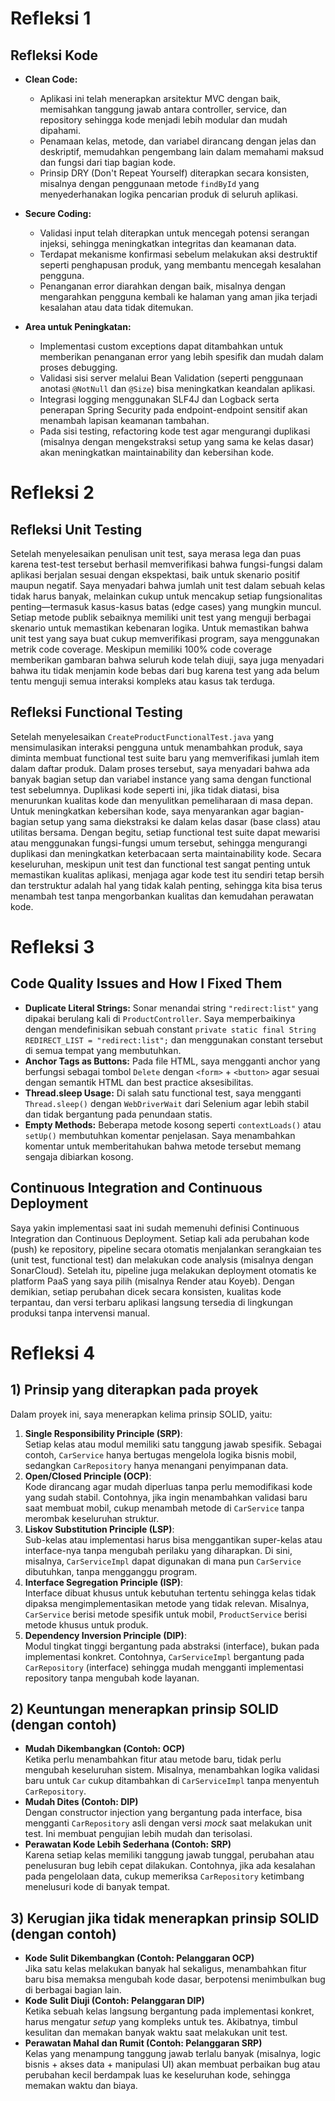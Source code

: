 # Refleksi 1
## Refleksi Kode

- **Clean Code:**
  - Aplikasi ini telah menerapkan arsitektur MVC dengan baik, memisahkan tanggung jawab antara controller, service, dan repository sehingga kode menjadi lebih modular dan mudah dipahami.
  - Penamaan kelas, metode, dan variabel dirancang dengan jelas dan deskriptif, memudahkan pengembang lain dalam memahami maksud dan fungsi dari tiap bagian kode.
  - Prinsip DRY (Don't Repeat Yourself) diterapkan secara konsisten, misalnya dengan penggunaan metode `findById` yang menyederhanakan logika pencarian produk di seluruh aplikasi.

- **Secure Coding:**
  - Validasi input telah diterapkan untuk mencegah potensi serangan injeksi, sehingga meningkatkan integritas dan keamanan data.
  - Terdapat mekanisme konfirmasi sebelum melakukan aksi destruktif seperti penghapusan produk, yang membantu mencegah kesalahan pengguna.
  - Penanganan error diarahkan dengan baik, misalnya dengan mengarahkan pengguna kembali ke halaman yang aman jika terjadi kesalahan atau data tidak ditemukan.

- **Area untuk Peningkatan:**
  - Implementasi custom exceptions dapat ditambahkan untuk memberikan penanganan error yang lebih spesifik dan mudah dalam proses debugging.
  - Validasi sisi server melalui Bean Validation (seperti penggunaan anotasi `@NotNull` dan `@Size`) bisa meningkatkan keandalan aplikasi.
  - Integrasi logging menggunakan SLF4J dan Logback serta penerapan Spring Security pada endpoint-endpoint sensitif akan menambah lapisan keamanan tambahan.
  - Pada sisi testing, refactoring kode test agar mengurangi duplikasi (misalnya dengan mengekstraksi setup yang sama ke kelas dasar) akan meningkatkan maintainability dan kebersihan kode.

# Refleksi 2
## Refleksi Unit Testing

Setelah menyelesaikan penulisan unit test, saya merasa lega dan puas karena test-test tersebut berhasil memverifikasi bahwa fungsi-fungsi dalam aplikasi berjalan sesuai dengan ekspektasi, baik untuk skenario positif maupun negatif. Saya menyadari bahwa jumlah unit test dalam sebuah kelas tidak harus banyak, melainkan cukup untuk mencakup setiap fungsionalitas penting—termasuk kasus-kasus batas (edge cases) yang mungkin muncul. Setiap metode publik sebaiknya memiliki unit test yang menguji berbagai skenario untuk memastikan kebenaran logika. Untuk memastikan bahwa unit test yang saya buat cukup memverifikasi program, saya menggunakan metrik code coverage. Meskipun memiliki 100% code coverage memberikan gambaran bahwa seluruh kode telah diuji, saya juga menyadari bahwa itu tidak menjamin kode bebas dari bug karena test yang ada belum tentu menguji semua interaksi kompleks atau kasus tak terduga.

## Refleksi Functional Testing

Setelah menyelesaikan `CreateProductFunctionalTest.java` yang mensimulasikan interaksi pengguna untuk menambahkan produk, saya diminta membuat functional test suite baru yang memverifikasi jumlah item dalam daftar produk. Dalam proses tersebut, saya menyadari bahwa ada banyak bagian setup dan variabel instance yang sama dengan functional test sebelumnya. Duplikasi kode seperti ini, jika tidak diatasi, bisa menurunkan kualitas kode dan menyulitkan pemeliharaan di masa depan. Untuk meningkatkan kebersihan kode, saya menyarankan agar bagian-bagian setup yang sama diekstraksi ke dalam kelas dasar (base class) atau utilitas bersama. Dengan begitu, setiap functional test suite dapat mewarisi atau menggunakan fungsi-fungsi umum tersebut, sehingga mengurangi duplikasi dan meningkatkan keterbacaan serta maintainability kode. Secara keseluruhan, meskipun unit test dan functional test sangat penting untuk memastikan kualitas aplikasi, menjaga agar kode test itu sendiri tetap bersih dan terstruktur adalah hal yang tidak kalah penting, sehingga kita bisa terus menambah test tanpa mengorbankan kualitas dan kemudahan perawatan kode.

# Refleksi 3

## Code Quality Issues and How I Fixed Them
- **Duplicate Literal Strings:** Sonar menandai string `"redirect:list"` yang dipakai berulang kali di `ProductController`. Saya memperbaikinya dengan mendefinisikan sebuah constant `private static final String REDIRECT_LIST = "redirect:list";` dan menggunakan constant tersebut di semua tempat yang membutuhkan.
- **Anchor Tags as Buttons:** Pada file HTML, saya mengganti anchor yang berfungsi sebagai tombol `Delete` dengan `<form>` + `<button>` agar sesuai dengan semantik HTML dan best practice aksesibilitas.
- **Thread.sleep Usage:** Di salah satu functional test, saya mengganti `Thread.sleep()` dengan `WebDriverWait` dari Selenium agar lebih stabil dan tidak bergantung pada penundaan statis.
- **Empty Methods:** Beberapa metode kosong seperti `contextLoads()` atau `setUp()` membutuhkan komentar penjelasan. Saya menambahkan komentar untuk memberitahukan bahwa metode tersebut memang sengaja dibiarkan kosong.

## Continuous Integration and Continuous Deployment
Saya yakin implementasi saat ini sudah memenuhi definisi Continuous Integration dan Continuous Deployment. Setiap kali ada perubahan kode (push) ke repository, pipeline secara otomatis menjalankan serangkaian tes (unit test, functional test) dan melakukan code analysis (misalnya dengan SonarCloud). Setelah itu, pipeline juga melakukan deployment otomatis ke platform PaaS yang saya pilih (misalnya Render atau Koyeb). Dengan demikian, setiap perubahan dicek secara konsisten, kualitas kode terpantau, dan versi terbaru aplikasi langsung tersedia di lingkungan produksi tanpa intervensi manual.

# Refleksi 4

## 1) Prinsip yang diterapkan pada proyek
Dalam proyek ini, saya menerapkan kelima prinsip SOLID, yaitu:
1. **Single Responsibility Principle (SRP)**:  
   Setiap kelas atau modul memiliki satu tanggung jawab spesifik. Sebagai contoh, `CarService` hanya bertugas mengelola logika bisnis mobil, sedangkan `CarRepository` hanya menangani penyimpanan data.
2. **Open/Closed Principle (OCP)**:  
   Kode dirancang agar mudah diperluas tanpa perlu memodifikasi kode yang sudah stabil. Contohnya, jika ingin menambahkan validasi baru saat membuat mobil, cukup menambah metode di `CarService` tanpa merombak keseluruhan struktur.
3. **Liskov Substitution Principle (LSP)**:  
   Sub-kelas atau implementasi harus bisa menggantikan super-kelas atau interface-nya tanpa mengubah perilaku yang diharapkan. Di sini, misalnya, `CarServiceImpl` dapat digunakan di mana pun `CarService` dibutuhkan, tanpa mengganggu program.
4. **Interface Segregation Principle (ISP)**:  
   Interface dibuat khusus untuk kebutuhan tertentu sehingga kelas tidak dipaksa mengimplementasikan metode yang tidak relevan. Misalnya, `CarService` berisi metode spesifik untuk mobil, `ProductService` berisi metode khusus untuk produk.
5. **Dependency Inversion Principle (DIP)**:  
   Modul tingkat tinggi bergantung pada abstraksi (interface), bukan pada implementasi konkret. Contohnya, `CarServiceImpl` bergantung pada `CarRepository` (interface) sehingga mudah mengganti implementasi repository tanpa mengubah kode layanan.

## 2) Keuntungan menerapkan prinsip SOLID (dengan contoh)
- **Mudah Dikembangkan (Contoh: OCP)**  
  Ketika perlu menambahkan fitur atau metode baru, tidak perlu mengubah keseluruhan sistem. Misalnya, menambahkan logika validasi baru untuk `Car` cukup ditambahkan di `CarServiceImpl` tanpa menyentuh `CarRepository`.
- **Mudah Dites (Contoh: DIP)**  
  Dengan constructor injection yang bergantung pada interface, bisa mengganti `CarRepository` asli dengan versi *mock* saat melakukan unit test. Ini membuat pengujian lebih mudah dan terisolasi.
- **Perawatan Kode Lebih Sederhana (Contoh: SRP)**  
  Karena setiap kelas memiliki tanggung jawab tunggal, perubahan atau penelusuran bug lebih cepat dilakukan. Contohnya, jika ada kesalahan pada pengelolaan data, cukup memeriksa `CarRepository` ketimbang menelusuri kode di banyak tempat.

## 3) Kerugian jika tidak menerapkan prinsip SOLID (dengan contoh)
- **Kode Sulit Dikembangkan (Contoh: Pelanggaran OCP)**  
  Jika satu kelas melakukan banyak hal sekaligus, menambahkan fitur baru bisa memaksa mengubah kode dasar, berpotensi menimbulkan bug di berbagai bagian lain.
- **Kode Sulit Diuji (Contoh: Pelanggaran DIP)**  
  Ketika sebuah kelas langsung bergantung pada implementasi konkret, harus mengatur *setup* yang kompleks untuk tes. Akibatnya, timbul kesulitan dan memakan banyak waktu saat melakukan unit test.
- **Perawatan Mahal dan Rumit (Contoh: Pelanggaran SRP)**  
  Kelas yang menampung tanggung jawab terlalu banyak (misalnya, logic bisnis + akses data + manipulasi UI) akan membuat perbaikan bug atau perubahan kecil berdampak luas ke keseluruhan kode, sehingga memakan waktu dan biaya.